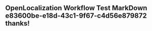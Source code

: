 <properties
ms.topic="hero-topic1"
ms.test1="hero-topic"
ms.test2="test"/>

## OpenLocalization Workflow Test MarkDown e83600be-e18d-43c1-9f67-c4d56e879872 thanks!
